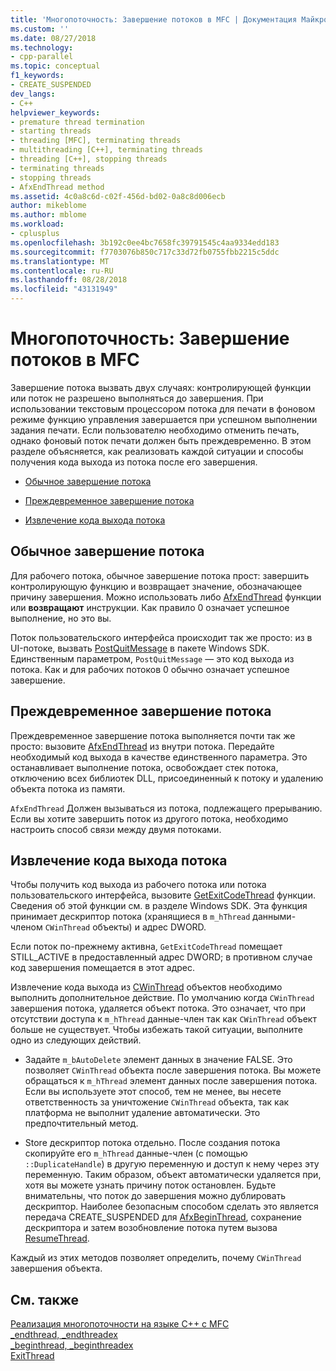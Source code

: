 ```yaml
---
title: 'Многопоточность: Завершение потоков в MFC | Документация Майкрософт'
ms.custom: ''
ms.date: 08/27/2018
ms.technology:
- cpp-parallel
ms.topic: conceptual
f1_keywords:
- CREATE_SUSPENDED
dev_langs:
- C++
helpviewer_keywords:
- premature thread termination
- starting threads
- threading [MFC], terminating threads
- multithreading [C++], terminating threads
- threading [C++], stopping threads
- terminating threads
- stopping threads
- AfxEndThread method
ms.assetid: 4c0a8c6d-c02f-456d-bd02-0a8c8d006ecb
author: mikeblome
ms.author: mblome
ms.workload:
- cplusplus
ms.openlocfilehash: 3b192c0ee4bc7658fc39791545c4aa9334edd183
ms.sourcegitcommit: f7703076b850c717c33d72fb0755fbb2215c5ddc
ms.translationtype: MT
ms.contentlocale: ru-RU
ms.lasthandoff: 08/28/2018
ms.locfileid: "43131949"
---
```

# <a name="multithreading-terminating-threads-in-mfc"></a>Многопоточность: Завершение потоков в MFC
Завершение потока вызвать двух случаях: контролирующей функции или поток не разрешено выполняться до завершения. При использовании текстовым процессором потока для печати в фоновом режиме функцию управления завершается при успешном выполнении задания печати. Если пользователю необходимо отменить печать, однако фоновый поток печати должен быть преждевременно. В этом разделе объясняется, как реализовать каждой ситуации и способы получения кода выхода из потока после его завершения.  
  
- [Обычное завершение потока](#_core_normal_thread_termination)  
  
- [Преждевременное завершение потока](#_core_premature_thread_termination)  
  
- [Извлечение кода выхода потока](#_core_retrieving_the_exit_code_of_a_thread)  
  
##  <a name="_core_normal_thread_termination"></a> Обычное завершение потока  
 
Для рабочего потока, обычное завершение потока прост: завершить контролирующую функцию и возвращает значение, обозначающее причину завершения. Можно использовать либо [AfxEndThread](../mfc/reference/application-information-and-management.md#afxendthread) функции или **возвращают** инструкции. Как правило 0 означает успешное выполнение, но это вы.  
  
Поток пользовательского интерфейса происходит так же просто: из в UI-потоке, вызвать [PostQuitMessage](http://msdn.microsoft.com/library/windows/desktop/ms644945) в пакете Windows SDK. Единственным параметром, `PostQuitMessage` — это код выхода из потока. Как и для рабочих потоков 0 обычно означает успешное завершение.  
  
##  <a name="_core_premature_thread_termination"></a> Преждевременное завершение потока  
 
Преждевременное завершение потока выполняется почти так же просто: вызовите [AfxEndThread](../mfc/reference/application-information-and-management.md#afxendthread) из внутри потока. Передайте необходимый код выхода в качестве единственного параметра. Это останавливает выполнение потока, освобождает стек потока, отключению всех библиотек DLL, присоединенный к потоку и удалению объекта потока из памяти.  
  
`AfxEndThread` Должен вызываться из потока, подлежащего прерыванию. Если вы хотите завершить поток из другого потока, необходимо настроить способ связи между двумя потоками.  
  
##  <a name="_core_retrieving_the_exit_code_of_a_thread"></a> Извлечение кода выхода потока  
 
Чтобы получить код выхода из рабочего потока или потока пользовательского интерфейса, вызовите [GetExitCodeThread](http://msdn.microsoft.com/library/windows/desktop/ms683190) функции. Сведения об этой функции см. в разделе Windows SDK. Эта функция принимает дескриптор потока (хранящиеся в `m_hThread` данными-членом `CWinThread` объекты) и адрес DWORD.  
  
Если поток по-прежнему активна, `GetExitCodeThread` помещает STILL_ACTIVE в предоставленный адрес DWORD; в противном случае код завершения помещается в этот адрес.  
  
Извлечение кода выхода из [CWinThread](../mfc/reference/cwinthread-class.md) объектов необходимо выполнить дополнительное действие. По умолчанию когда `CWinThread` завершения потока, удаляется объект потока. Это означает, что при отсутствии доступа к `m_hThread` данные-член так как `CWinThread` объект больше не существует. Чтобы избежать такой ситуации, выполните одно из следующих действий.  
  
- Задайте `m_bAutoDelete` элемент данных в значение FALSE. Это позволяет `CWinThread` объекта после завершения потока. Вы можете обращаться к `m_hThread` элемент данных после завершения потока. Если вы используете этот способ, тем не менее, вы несете ответственность за уничтожение `CWinThread` объекта, так как платформа не выполнит удаление автоматически. Это предпочтительный метод.  
  
- Store дескриптор потока отдельно. После создания потока скопируйте его `m_hThread` данные-член (с помощью `::DuplicateHandle`) в другую переменную и доступ к нему через эту переменную. Таким образом, объект автоматически удаляется при, хотя вы можете узнать причину поток остановлен. Будьте внимательны, что поток до завершения можно дублировать дескриптор. Наиболее безопасным способом сделать это является передача CREATE_SUSPENDED для [AfxBeginThread](../mfc/reference/application-information-and-management.md#afxbeginthread), сохранение дескриптора и затем возобновление потока путем вызова [ResumeThread](../mfc/reference/cwinthread-class.md#resumethread).  
  
Каждый из этих методов позволяет определить, почему `CWinThread` завершения объекта.  
  
## <a name="see-also"></a>См. также  
 
[Реализация многопоточности на языке C++ с MFC](multithreading-with-cpp-and-mfc.md)   
[_endthread, _endthreadex](../c-runtime-library/reference/endthread-endthreadex.md)   
[_beginthread, _beginthreadex](../c-runtime-library/reference/beginthread-beginthreadex.md)   
[ExitThread](http://msdn.microsoft.com/library/windows/desktop/ms682659)